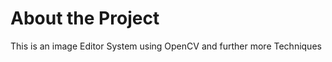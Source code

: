 <html>
  <h1>About the Project</h1>
  <p>This is an image Editor System using OpenCV and further more Techniques</p>
  
</html>
